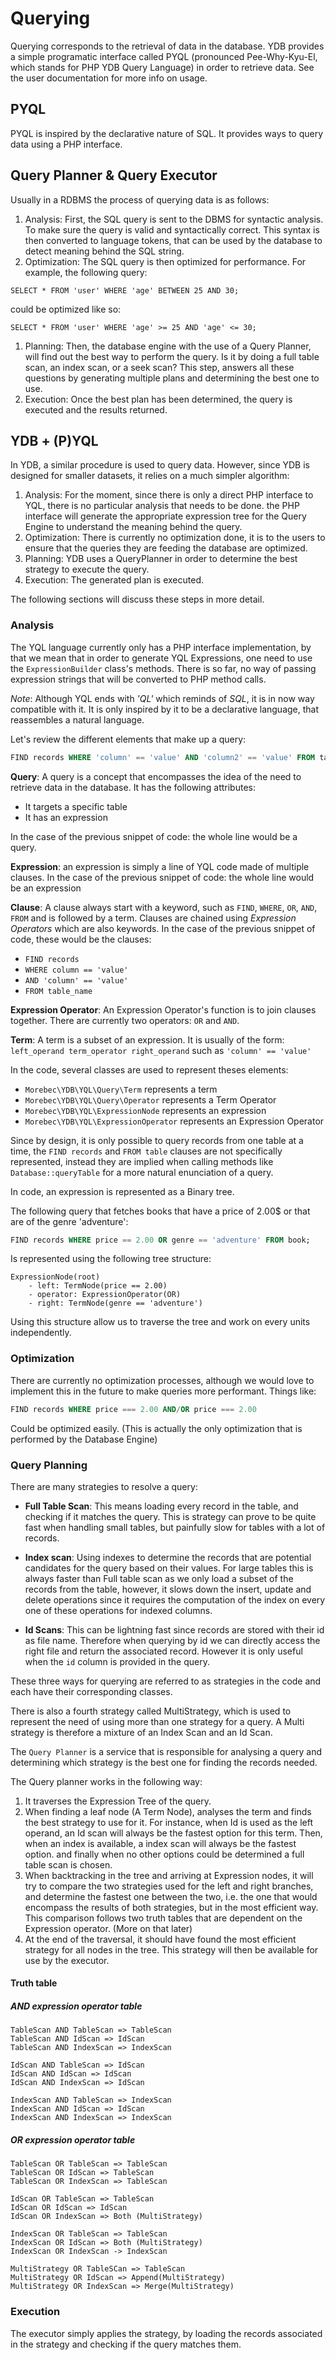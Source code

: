# Querying

Querying corresponds to the retrieval of data in the database. YDB provides a simple programatic interface called PYQL (pronounced Pee-Why-Kyu-El, which stands for PHP YDB Query Language) in order to retrieve data. See the user documentation for more info on usage.

## PYQL
PYQL is inspired by the declarative nature of SQL. It provides ways to query data using a PHP interface.


## Query Planner & Query Executor
Usually in a RDBMS the process of querying data is as follows:

1. Analysis: First, the SQL query is sent to the DBMS for syntactic analysis. To make sure the query is valid and syntactically correct. This syntax is then converted to language tokens, that can be used by the database to detect meaning behind the SQL string.
1. Optimization: The SQL query is then optimized for performance. For example, the following query:
```
SELECT * FROM 'user' WHERE 'age' BETWEEN 25 AND 30; 
```
could be optimized like so:
```
SELECT * FROM 'user' WHERE 'age' >= 25 AND 'age' <= 30;
```
1. Planning: Then, the database engine with the use of a Query Planner, will find out the best way to perform the query. Is it by doing a full table scan, an index scan, or a seek scan? This step, answers all these questions by generating multiple plans and determining the best one to use.
1. Execution: Once the best plan has been determined, the query is executed and the results returned.

## YDB + (P)YQL
In YDB, a similar procedure is used to query data. However, since YDB is designed for smaller datasets, it relies on a much simpler algorithm:
1. Analysis: For the moment, since there is only a direct PHP interface to YQL, there is no particular analysis that needs to be done. the PHP interface will generate the appropriate expression tree for the Query Engine to understand the meaning behind the query.
1. Optimization: There is currently no optimization done, it is to the users to ensure that the queries they are feeding the database are optimized.
1. Planning: YDB uses a QueryPlanner in order to determine the best strategy to execute the query.
1. Execution: The generated plan is executed.

The following sections will discuss these steps in more detail.

### Analysis
The YQL language currently only has a PHP interface implementation, by that we mean that in order to generate YQL Expressions,
one need to use the `ExpressionBuilder` class's methods.
There is so far, no way of passing expression strings that will be converted to PHP method calls.

*Note*: Although YQL ends with *'QL'* which reminds of *SQL*, it is in now way compatible with it. It is only inspired by it to be a declarative language, that reassembles a natural language.

Let's review the different elements that make up a query:
```sql
FIND records WHERE 'column' == 'value' AND 'column2' == 'value' FROM table_name;
```

**Query**: A query is a concept that encompasses the idea of the need to retrieve data in the database.
It has the following attributes:
- It targets a specific table
- It has an expression

In the case of the previous snippet of code: the whole line would be a query.

**Expression**: an expression is simply a line of YQL code made of multiple clauses.
In the case of the previous snippet of code: the whole line would be an expression

**Clause**: A clause always start with a keyword, such as `FIND`, `WHERE`, `OR`, `AND`, `FROM` and is followed by a term. Clauses are chained using *Expression Operators* which are also keywords.
In the case of the previous snippet of code, these would be the clauses:
- `FIND records`
- `WHERE column == 'value'`
- `AND 'column' == 'value'`
- `FROM table_name`

**Expression Operator**: An Expression Operator's function is to join clauses together. There are currently two operators: `OR` and `AND`.

**Term**: A term is a subset of an expression. It is usually of the form:
```left_operand term_operator right_operand```
such as
```'column' == 'value' ```


In the code, several classes are used to represent theses elements:
- `Morebec\YDB\YQL\Query\Term` represents a term
- `Morebec\YDB\YQL\Query\Operator` represents a Term Operator
- `Morebec\YDB\YQL\ExpressionNode` represents an expression
- `Morebec\YDB\YQL\ExpressionOperator` represents an Expression Operator

Since by design, it is only possible to query records from one table at a time,
the `FIND records` and `FROM table` clauses are not specifically represented, 
instead they are implied when calling methods like `Database::queryTable`
for a more natural enunciation of a query.

In code, an expression is represented as a Binary tree.

The following query that fetches books that have a price of 2.00$ or that are of the genre 'adventure':
```sql
FIND records WHERE price == 2.00 OR genre == 'adventure' FROM book;
```

Is represented using the following tree structure:

```
ExpressionNode(root)
    - left: TermNode(price == 2.00)
    - operator: ExpressionOperator(OR)
    - right: TermNode(genre == 'adventure')
```
Using this structure allow us to traverse the tree and work on every units independently.

### Optimization
There are currently no optimization processes, although we would love to implement this in the future to make queries more performant.
Things like:
```sql
FIND records WHERE price === 2.00 AND/OR price === 2.00
```
Could be optimized easily. (This is actually the only optimization that is performed by the Database Engine)


### Query Planning
There are many strategies to resolve a query:

- **Full Table Scan**: This means loading every record in the table, and checking if it matches the query. This is strategy can prove to be quite fast when handling small tables, but painfully slow for tables with a lot of records.

- **Index scan**: Using indexes to determine the records that are potential candidates for the query based on their values. For large tables this is always faster than Full table scan as we only load a subset of the records from the table, however, it slows down the insert, update and delete operations since it requires the computation of the index on every one of these operations for indexed columns.

- **Id Scans**: This can be lightning fast since records are stored with their id as file name. Therefore when querying by id we can directly access the right file and return the associated record. However it is only useful when the `id` column is provided in the query.

These three ways for querying are referred to as strategies in the code and each have
their corresponding classes.

There is also a fourth strategy called MultiStrategy, which is used to represent the need of using more than one strategy for a query. A Multi strategy is therefore a mixture of an Index Scan and an Id Scan.

The `Query Planner` is a service that is responsible for analysing a query and determining which strategy is the best one for finding the records needed.

The Query planner works in the following way:
1. It traverses the Expression Tree of the query.
1. When finding a leaf node (A Term Node), analyses the term and finds the best strategy to use for it. For instance, when Id is used as the left operand, an Id scan will always be the fastest option for this term. Then, when an index is available, a index scan will always be the fastest option. and finally when no other options could be determined a full table scan is chosen.
1. When backtracking in the tree and arriving at Expression nodes, it will try to compare the two strategies used for the left and right branches, and determine the fastest one between the two, i.e. the one that would encompass the results of both strategies, but in the most efficient way. This comparison follows two truth tables that are dependent on the Expression operator. (More on that later)
1. At the end of the traversal, it should have found the most efficient strategy for all nodes in the tree. This strategy will then be available for use by the executor.

#### Truth table
##### AND expression operator table
```
TableScan AND TableScan => TableScan
TableScan AND IdScan => IdScan
TableScan AND IndexScan => IndexScan

IdScan AND TableScan => IdScan
IdScan AND IdScan => IdScan
IdScan AND IndexScan => IdScan 

IndexScan AND TableScan => IndexScan
IndexScan AND IdScan => IdScan
IndexScan AND IndexScan => IndexScan
```

##### OR expression operator table
```
TableScan OR TableScan => TableScan
TableScan OR IdScan => TableScan
TableScan OR IndexScan => TableScan

IdScan OR TableScan => TableScan
IdScan OR IdScan => IdScan
IdScan OR IndexScan => Both (MultiStrategy)

IndexScan OR TableScan => TableScan
IndexScan OR IdScan => Both (MultiStrategy)
IndexScan OR IndexScan -> IndexScan

MultiStrategy OR TableSCan => TableScan
MultiStrategy OR IdScan => Append(MultiStrategy) 
MultiStrategy OR IndexScan => Merge(MultiStrategy) 
```

### Execution
The executor simply applies the strategy, by loading the records associated in the strategy
and checking if the query matches them.


